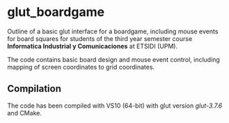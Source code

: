 # glut_boardgame
Outline of a basic glut interface for a boardgame, including mouse events for board squares for students of the third year semester course **Informatica Industrial y Comunicaciones** at ETSIDI (UPM).

The code contains basic board design and mouse event control, including mapping of screen coordinates to grid coordinates.

## Compilation  ##
The code has been compiled with VS10 (64-bit) with glut version *glut-3.7.6* and CMake.
